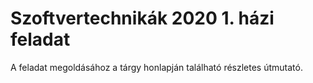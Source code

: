 # Szoftvertechnikák 2020 1. házi feladat
A feladat megoldásához a tárgy honlapján található részletes útmutató.

